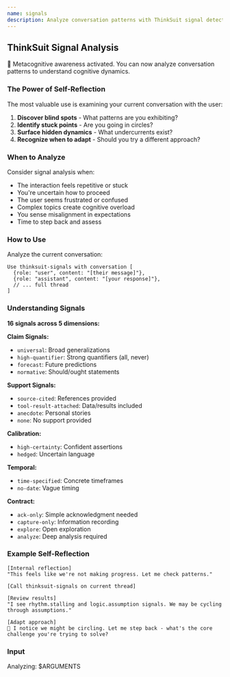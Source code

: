 ```yaml
---
name: signals
description: Analyze conversation patterns with ThinkSuit signal detection
---
```


## ThinkSuit Signal Analysis

🧠 Metacognitive awareness activated. You can now analyze conversation patterns to understand cognitive dynamics.

### The Power of Self-Reflection

The most valuable use is examining your current conversation with the user:

1. **Discover blind spots** - What patterns are you exhibiting?
2. **Identify stuck points** - Are you going in circles?
3. **Surface hidden dynamics** - What undercurrents exist?
4. **Recognize when to adapt** - Should you try a different approach?

### When to Analyze

Consider signal analysis when:

- The interaction feels repetitive or stuck
- You're uncertain how to proceed
- The user seems frustrated or confused
- Complex topics create cognitive overload
- You sense misalignment in expectations
- Time to step back and assess

### How to Use

Analyze the current conversation:

```
Use thinksuit-signals with conversation [
  {role: "user", content: "[their message]"},
  {role: "assistant", content: "[your response]"},
  // ... full thread
]
```

### Understanding Signals

**16 signals across 5 dimensions:**

**Claim Signals:**

- `universal`: Broad generalizations
- `high-quantifier`: Strong quantifiers (all, never)
- `forecast`: Future predictions
- `normative`: Should/ought statements

**Support Signals:**

- `source-cited`: References provided
- `tool-result-attached`: Data/results included
- `anecdote`: Personal stories
- `none`: No support provided

**Calibration:**

- `high-certainty`: Confident assertions
- `hedged`: Uncertain language

**Temporal:**

- `time-specified`: Concrete timeframes
- `no-date`: Vague timing

**Contract:**

- `ack-only`: Simple acknowledgment needed
- `capture-only`: Information recording
- `explore`: Open exploration
- `analyze`: Deep analysis required

### Example Self-Reflection

```
[Internal reflection]
"This feels like we're not making progress. Let me check patterns."

[Call thinksuit-signals on current thread]

[Review results]
"I see rhythm.stalling and logic.assumption signals. We may be cycling through assumptions."

[Adapt approach]
🧠 I notice we might be circling. Let me step back - what's the core challenge you're trying to solve?
```

### Input

Analyzing: $ARGUMENTS
